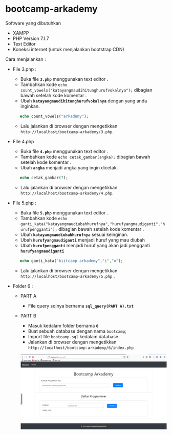 # bootcamp-arkademy
Software yang dibutuhkan
- XAMPP 
- PHP Version 7.1.7
- Text Editor 
- Koneksi internet (untuk menjalankan bootstrap CDN)

Cara menjalankan : 
- File 3.php :
    - Buka file **`3.php`** menggunakan text editor .
    - Tambahkan kode `echo count_vowels("katayangmaudihitunghurufvokalnya");` dibagian bawah setelah kode komentar .
    - Ubah  **`katayangmaudihitunghurufvokalnya`** dengan yang anda inginkan. 
    
    ```php
       echo count_vowels("arkademy"); 
    ```
    
    - Lalu jalankan di browser dengan mengetikkan `http://localhost/bootcamp-arkademy/3.php`.
    
- FIle 4.php
    - Buka file **`4.php`** menggunakan text editor .
    - Tambahkan kode `echo cetak_gambar(angka);` dibagian bawah setelah kode komentar .
    - Ubah  **`angka`** menjadi angka yang ingin dicetak.
    ```php
       echo cetak_gambar(7); 
    ```
    
    - Lalu jalankan di browser dengan mengetikkan `http://localhost/bootcamp-arkademy/4.php`.    
    
- File 5.php :
    - Buka file **`5.php`** menggunakan text editor .
    - Tambahkan kode `echo ganti_kata("katayangmaudiubahhurufnya","hurufyangmaudiganti","hurufpengganti");` dibagian bawah setelah kode komentar .
    - Ubah  **`katayangmaudiubahhurufnya`** sesuai keinginan.
    - Ubah **`hurufyangmaudiganti`** menjadi huruf yang mau diubah
    - Ubah **`hurufpengganti`** menjadi huruf yang akan jadi pengganti **`hurufyangmaudiganti`**
    
    ```php
       echo ganti_kata("biitcamp arkademy","i","o");
    ```
    
    - Lalu jalankan di browser dengan mengetikkan `http://localhost/bootcamp-arkademy/5.php` .  
      
 - Folder 6 :
    - PART A
        - File query sqlnya bernama **`sql_query(PART A).txt`**
    - PART B
        - Masuk kedalam folder bernama **`6`**
        - Buat sebuah database dengan nama `bootcamp`;
        - Import file `bootcamp.sql` kedalam database.
        - Jalankan di browser dengan mengetikkan `http://localhost/bootcamp-arkademy/6/index.php`
        
        
        ![GAMBAR DEMO](https://github.com/mhdramadhanarvin/bootcamp-arkademy/blob/master/Bootcamp.png)
    

